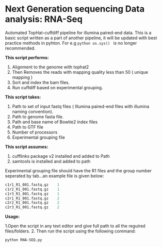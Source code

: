 Next Generation sequencing Data analysis: RNA-Seq
=======

Automated TopHat-cuffdiff pipeline for illumina paired-end data. This is a basic script written as a part of another pipeline, it will be updated with best practice methods in pyhton. For e.g ```python os.sys() ``` is no longer recommended.

**This script performs:**

1. Alignment to the genome with tophat2
2. Then Removes the reads with mapping quality less than 50 ( unique mapping )
3. Sort and index the bam files.
4. Run cuffdiff based on experimental grouping.

**This script takes:**

1. Path to set of input fastq files ( Illumina paired-end files with illumina naming convention).
2. Path to genome fasta file.
3. Path and base name of Bowtie2 index files
4. Path to GTF file
5. Number of processors
6. Experimental grouping file

**This script assumes:**

1. cufflinks package v2 installed and added to Path
2. samtools is installed and added to path

Experimental grouping file should have the R1 files and the group number seperated by tab...an example file is given below:

```python
c1r1_R1_001.fastq.gz    1
c1r2_R1_001.fastq.gz    1
c1r3_R1_001.fastq.gz    1
c2r1_R1_001.fastq.gz    2
c2r2_R1_001.fastq.gz    2
c2r3_R1_001.fastq.gz    2
```


**Usage:**

1.Open the script in any text editor and give full path to all the reguired files/folders.
2. Then run the script using the following command:
    
   ``` python RNA-SEQ.py ```


